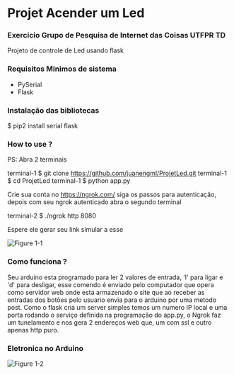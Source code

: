 # Projet Acender um Led 
### Exercicio Grupo de Pesquisa de Internet das Coisas UTFPR TD

Projeto de controle de Led usando flask

### Requisitos Minimos de sistema

* PySerial
* Flask

### Instalação das bibliotecas

$ pip2 install serial flask

### How to use ? 
PS: Abra 2 terminais

terminal-1 $ git clone https://github.com/juanengml/ProjetLed.git
terminal-1 $ cd ProjetLed
terminal-1 $ python app.py 

Crie sua conta no https://ngrok.com/
siga os passos para autenticação, depois com seu ngrok autenticado abra o segundo terminal

terminal-2 $ ./ngrok http 8080 

Espere ele gerar seu link simular a esse

![Figure 1-1](https://ngrok.com/static/img/ngrok-demo-static.png "Figure 1-1")

### Como funciona ? 

Seu arduino esta programado para ler 2 valores de entrada, 'l' para ligar e 'd' para desligar, esse comendo é enviado pelo computador que opera como servidor web onde esta armazenado o site que ao receber as entradas dos botões pelo usuario envia para o arduino por uma metodo post. Como o flask cria um server simples temos um numero IP local e uma porta rodando o serviço definida na programação do app.py, o Ngrok faz um tunelamento e nos gera 2 endereços web que, um com ssl e outro apenas http puro.


### Eletronica no Arduino 

![Figure 1-2](https://niltonfelipe.files.wordpress.com/2015/02/teste-630x368.png "Figure 1-2")